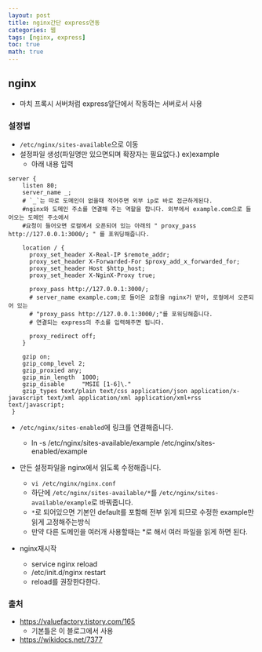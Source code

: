 ```yaml
---
layout: post
title: nginx간단 express연동
categories: 웹
tags: [nginx, express]
toc: true
math: true
---
```


## nginx

- 마치 프록시 서버처럼 express앞단에서 작동하는 서버로서 사용

### 설정법

- `/etc/nginx/sites-available`으로 이동
- 설정파일 생성(파일명만 있으면되며 확장자는 필요없다.) ex)example
  - 아래 내용 입력

```
server {
    listen 80;
    server_name _;
    # `_`는 따로 도메인이 없을때 적어주면 외부 ip로 바로 접근하게된다.
    #nginx와 도메인 주소를 연결해 주는 역할을 합니다. 외부에서 example.com으로 들어오는 도메인 주소에서
    #요청이 들어오면 로컬에서 오픈되어 있는 아래의 " proxy_pass http://127.0.0.1:3000/; " 를 포워딩해줍니다.

    location / {
      proxy_set_header X-Real-IP $remote_addr;
      proxy_set_header X-Forwarded-For $proxy_add_x_forwarded_for;
      proxy_set_header Host $http_host;
      proxy_set_header X-NginX-Proxy true;

      proxy_pass http://127.0.0.1:3000/;
      # server_name example.com;로 들어온 요청을 nginx가 받아, 로컬에서 오픈되어 있는
      # "proxy_pass http://127.0.0.1:3000/;"를 포워딩해줍니다.
      # 연결되는 express의 주소를 입력해주면 됩니다.

      proxy_redirect off;
    }

    gzip on;
    gzip_comp_level 2;
    gzip_proxied any;
    gzip_min_length  1000;
    gzip_disable     "MSIE [1-6]\."
    gzip_types text/plain text/css application/json application/x-javascript text/xml application/xml application/xml+rss text/javascript;
 }
```

- `/etc/nginx/sites-enabled`에 링크를 연결해줍니다.

  - ln -s /etc/nginx/sites-available/example /etc/nginx/sites-enabled/example

- 만든 설정파일을 nginx에서 읽도록 수정해줍니다.

  - `vi /etc/nginx/nginx.conf`
  - 하단에 `/etc/nginx/sites-available/*`를 `/etc/nginx/sites-available/example`로 바꿔줍니다.
  - `*`로 되어있으면 기본인 default를 포함해 전부 읽게 되므로 수정한 example만 읽게 고정해주는방식
  - 만약 다른 도메인을 여러개 사용할때는 \*로 해서 여러 파일을 읽게 하면 된다.

- nginx재시작
  - service nginx reload
  - /etc/init.d/nginx restart
  - reload를 권장한다한다.

### 출처

- https://valuefactory.tistory.com/165
  - 기본틀은 이 블로그에서 사용
- https://wikidocs.net/7377
